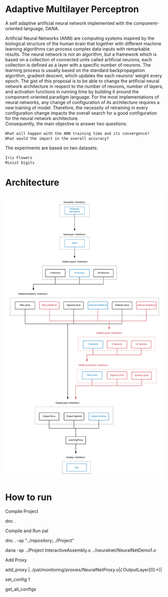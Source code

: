 # Adaptive Multilayer Perceptron

A self adaptive artificial neural network implemented with the component-oriented language, DANA.

Artificial Neural Networks (ANN) are computing systems inspired by the biological structure of the human brain that together with different machine learning algorithms can process complex data inputs with remarkable results. The neural network is not an algorithm, but a framework which is based on a collection of connected units called artificial neurons, each collection is defined as a layer with a specific number of neurons. The learning process is usually based on the standard backpropagation algorithm, gradient descent, which updates the each neurons’ weight every epoch. The gist of this proposal is to be able to change the artificial neural network architecture in respect to the number of neurons, number of layers, and activation functions in running time by building it around the component-oriented paradigm language. For the most implementations of neural networks, any change of configuration of its architecture requires a new training of model. Therefore, the necessity of retraining in every configuration change impacts the overall search for a good configuration for the neural network architecture.  
Consequently, the main objective is answer two questions:  

	What will happen with the ANN training time and its convergence?  
	What would the impact in the overall accuracy?

The experiments are based on two datasets:  
  
	Iris Flowers
	Minist Digits

# Architecture

![EMLP Architecture](./adaptive_mlp.png)

# How to run

Compile Project

dnc .

Compile and Run pal

dnc . -sp "../repository;../Project"

dana -sp ../Project InteractiveAssembly.o ../neuralnet/NeuralNetDemo1.o

Add Proxy

add_proxy |../pal/monitoring/proxies/NeuralNetProxy.o|*(*:OutputLayer[0]:*)|

set_config 1

get_all_configs
